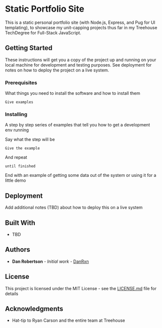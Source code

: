 # Static Portfolio Site

This is a static personal portfolio site (with Node.js, Express, and Pug for UI templating), to showcase my unit-capping projects thus far in my Treehouse TechDegree for Full-Stack JavaScript. 

## Getting Started

These instructions will get you a copy of the project up and running on your local machine for development and testing purposes. See deployment for notes on how to deploy the project on a live system.

### Prerequisites

What things you need to install the software and how to install them

```
Give examples
```

### Installing

A step by step series of examples that tell you how to get a development env running

Say what the step will be

```
Give the example
```

And repeat

```
until finished
```

End with an example of getting some data out of the system or using it for a little demo


## Deployment

Add additional notes (TBD) about how to deploy this on a live system

## Built With

* TBD


## Authors

* **Dan Robertson** - *Initial work* - [DanRxn](https://github.com/DanRxn)

## License

This project is licensed under the MIT License - see the [LICENSE.md](LICENSE.md) file for details

## Acknowledgments

* Hat-tip to Ryan Carson and the entire team at Treehouse
